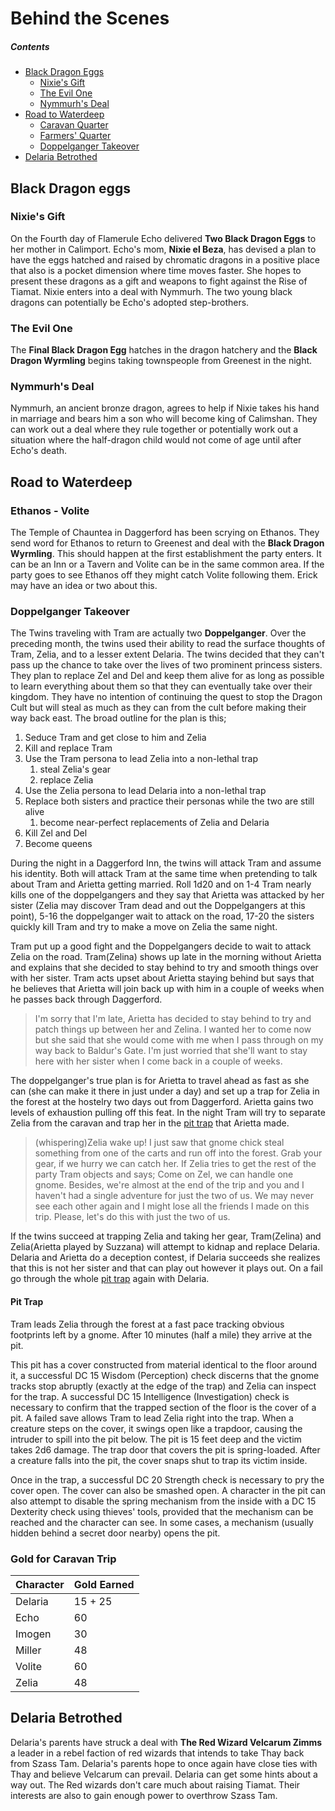 # Behind the Scenes
##### Contents
* [Black Dragon Eggs](#black-dragon-eggs)
	* [Nixie's Gift](#nixies-gift)
	* [The Evil One](#the-evil-one)
	* [Nymmurh's Deal](#nymmurhs-deal)
* [Road to Waterdeep](#road-to-waterdeep)
	* [Caravan Quarter](#caravan-quarter)
	* [Farmers' Quarter](#farmers-quarter)
	* [Doppelganger Takeover](#doppelganger-takeover)
* [Delaria Betrothed](#delaria-betrothed)

## Black Dragon eggs
### Nixie's Gift
On the Fourth day of Flamerule Echo delivered **Two Black Dragon Eggs** to her mother in Calimport. Echo's mom, **Nixie el Beza**, has devised a plan to have the eggs hatched and raised by chromatic dragons in a positive place that also is a pocket dimension where time moves faster. She hopes to present these dragons as a gift and weapons to fight against the Rise of Tiamat.
Nixie enters into a deal with Nymmurh.
The two young black dragons can potentially be Echo's adopted step-brothers.
### The Evil One
The **Final Black Dragon Egg** hatches in the dragon hatchery and the **Black Dragon Wyrmling** begins taking townspeople from Greenest in the night.
### Nymmurh's Deal
Nymmurh, an ancient bronze dragon, agrees to help if Nixie takes his hand in marriage and bears him a son who will become king of Calimshan. They can work out a deal where they rule together or potentially work out a situation where the half-dragon child would not come of age until after Echo's death.

## Road to Waterdeep

### Ethanos - Volite
The Temple of Chauntea in Daggerford has been scrying on Ethanos. They send word for Ethanos to return to Greenest and deal with the **Black Dragon Wyrmling**. This should happen at the first establishment the party enters. It can be an Inn or a Tavern and Volite can be in the same common area. If the party goes to see Ethanos off they might catch Volite following them. Erick may have an idea or two about this.
### Doppelganger Takeover
The Twins traveling with Tram are actually two **Doppelganger**. Over the preceding month, the twins used their ability to read the surface thoughts of Tram, Zelia, and to a lesser extent Delaria. The twins decided that they can't pass up the chance to take over the lives of two prominent princess sisters. They plan to replace Zel and Del and keep them alive for as long as possible to learn everything about them so that they can eventually take over their kingdom. They have no intention of continuing the quest to stop the Dragon Cult but will steal as much as they can from the cult before making their way back east. The broad outline for the plan is this;
1. Seduce Tram and get close to him and Zelia
1. Kill and replace Tram
1. Use the Tram persona to lead Zelia into a non-lethal trap
   1. steal Zelia's gear
   1. replace Zelia
1. Use the Zelia persona to lead Delaria into a non-lethal trap
1. Replace both sisters and practice their personas while the two are still alive
   1. become near-perfect replacements of Zelia and Delaria
1. Kill Zel and Del
1. Become queens

During the night in a Daggerford Inn, the twins will attack Tram and assume his identity. Both will attack Tram at the same time when pretending to talk about Tram and Arietta getting married. Roll 1d20 and on 1-4 Tram nearly kills one of the doppelgangers and they say that Arietta was attacked by her sister (Zelia may discover Tram dead and out the Doppelgangers at this point), 5-16 the doppelganger wait to attack on the road, 17-20 the sisters quickly kill Tram and try to make a move on Zelia the same night.

Tram put up a good fight and the Doppelgangers decide to wait to attack Zelia on the road. Tram(Zelina) shows up late in the morning without Arietta and explains that she decided to stay behind to try and smooth things over with her sister. Tram acts upset about Arietta staying behind but says that he believes that Arietta will join back up with him in a couple of weeks when he passes back through Daggerford.
>I'm sorry that I'm late, Arietta has decided to stay behind to try and patch things up between her and Zelina. I wanted her to come now but she said that she would come with me when I pass through on my way back to Baldur's Gate. I'm just worried that she'll want to stay here with her sister when I come back in a couple of weeks.

The doppelganger's true plan is for Arietta to travel ahead as fast as she can (she can make it there in just under a day) and set up a trap for Zelia in the forest at the hostelry two days out from Daggerford. Arietta gains two levels of exhaustion pulling off this feat. In the night Tram will try to separate Zelia from the caravan and trap her in the [pit trap](#pit-trap) that Arietta made.
>(whispering)Zelia wake up! I just saw that gnome chick steal something from one of the carts and run off into the forest. Grab your gear, if we hurry we can catch her.
If Zelia tries to get the rest of the party Tram objects and says;
>Come on Zel, we can handle one gnome. Besides, we're almost at the end of the trip and you and I haven't had a single adventure for just the two of us. We may never see each other again and I might lose all the friends I made on this trip. Please, let's do this with just the two of us.

If the twins succeed at trapping Zelia and taking her gear, Tram(Zelina) and Zelia(Arietta played by Suzzana) will attempt to kidnap and replace Delaria. Delaria and Arietta do a deception contest, if Delaria succeeds she realizes that this is not her sister and that can play out however it plays out. On a fail go through the whole [pit trap](#pit-trap) again with Delaria.

#### Pit Trap
Tram leads Zelia through the forest at a fast pace tracking obvious footprints left by a gnome. After 10 minutes (half a mile) they arrive at the pit.

This pit has a cover constructed from material identical to the floor around it, a successful DC 15 Wisdom (Perception) check discerns that the gnome tracks stop abruptly (exactly at the edge of the trap) and Zelia can inspect for the trap. A successful DC 15 Intelligence (Investigation) check is necessary to confirm that the trapped section of the floor is the cover of a pit. A failed save allows Tram to lead Zelia right into the trap. When a creature steps on the cover, it swings open like a trapdoor, causing the intruder to spill into the pit below. The pit is 15 feet deep and the victim takes 2d6 damage. The trap door that covers the pit is spring-loaded. After a creature falls into the pit, the cover snaps shut to trap its victim inside.

Once in the trap, a successful DC 20 Strength check is necessary to pry the cover open. The cover can also be smashed open. A character in the pit can also attempt to disable the spring mechanism from the inside with a DC 15 Dexterity check using thieves' tools, provided that the mechanism can be reached and the character can see. In some cases, a mechanism (usually hidden behind a secret door nearby) opens the pit.

### Gold for Caravan Trip
Character | Gold Earned
------------ | -------------
Delaria | 15 + 25
Echo | 60
Imogen | 30
Miller | 48
Volite | 60
Zelia | 48

## Delaria Betrothed
Delaria's parents have struck a deal with **The Red Wizard Velcarum Zimms** a leader in a rebel faction of red wizards that intends to take Thay back from Szass Tam. Delaria's parents hope to once again have close ties with Thay and believe Velcarum can prevail.
Delaria can get some hints about a way out. The Red wizards don't care much about raising Tiamat. Their interests are also to gain enough power to overthrow Szass Tam.
